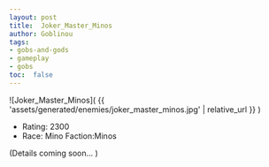 ```yaml
---
layout: post
title:  Joker_Master_Minos
author: Goblinou
tags:
- gobs-and-gods
- gameplay
- gobs
toc:  false
---
```


![Joker_Master_Minos]( {{ 'assets/generated/enemies/joker_master_minos.jpg' | relative_url }} )
- Rating: 2300
- Race: Mino  Faction:Minos

(Details coming soon... )